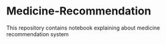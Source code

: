 # Medicine-Recommendation
This repository contains notebook explaining about medicine recommendation system
